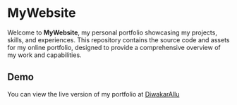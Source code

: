 # MyWebsite

Welcome to **MyWebsite**, my personal portfolio showcasing my projects, skills, and experiences. This repository contains the source code and assets for my online portfolio, designed to provide a comprehensive overview of my work and capabilities.

## Demo
You can view the live version of my portfolio at [DiwakarAllu](https://diwakarallu.github.io/MyWebsite/)
